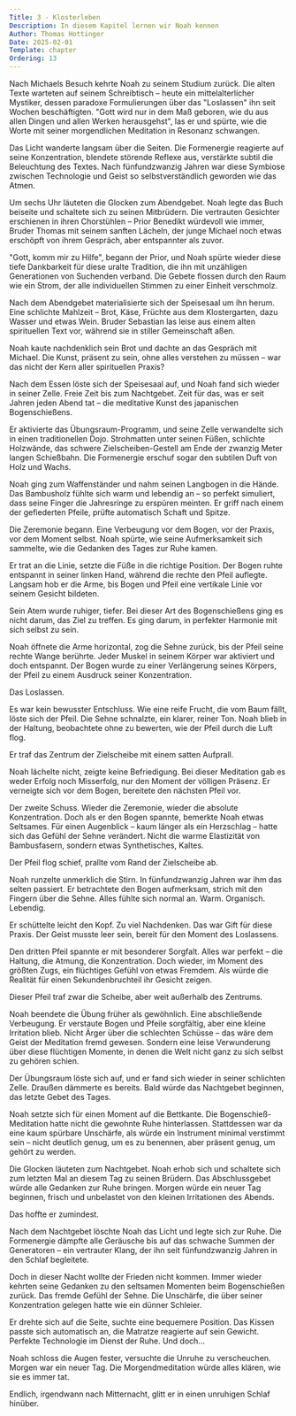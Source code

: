 ```yaml
---
Title: 3 - Klosterleben
Description: In diesem Kapitel lernen wir Noah kennen
Author: Thomas Hottinger
Date: 2025-02-01
Template: chapter
Ordering: 13
---
```

Nach Michaels Besuch kehrte Noah zu seinem Studium zurück. Die alten Texte warteten auf seinem Schreibtisch – heute ein mittelalterlicher Mystiker, dessen paradoxe Formulierungen über das "Loslassen" ihn seit Wochen beschäftigten. "Gott wird nur in dem Maß geboren, wie du aus allen Dingen und allen Werken herausgehst", las er und spürte, wie die Worte mit seiner morgendlichen Meditation in Resonanz schwangen.

Das Licht wanderte langsam über die Seiten. Die Formenergie reagierte auf seine Konzentration, blendete störende Reflexe aus, verstärkte subtil die Beleuchtung des Textes. Nach fünfundzwanzig Jahren war diese Symbiose zwischen Technologie und Geist so selbstverständlich geworden wie das Atmen.

Um sechs Uhr läuteten die Glocken zum Abendgebet. Noah legte das Buch beiseite und schaltete sich zu seinen Mitbrüdern. Die vertrauten Gesichter erschienen in ihren Chorstühlen – Prior Benedikt würdevoll wie immer, Bruder Thomas mit seinem sanften Lächeln, der junge Michael noch etwas erschöpft von ihrem Gespräch, aber entspannter als zuvor.

"Gott, komm mir zu Hilfe", begann der Prior, und Noah spürte wieder diese tiefe Dankbarkeit für diese uralte Tradition, die ihn mit unzähligen Generationen von Suchenden verband. Die Gebete flossen durch den Raum wie ein Strom, der alle individuellen Stimmen zu einer Einheit verschmolz.

Nach dem Abendgebet materialisierte sich der Speisesaal um ihn herum. Eine schlichte Mahlzeit – Brot, Käse, Früchte aus dem Klostergarten, dazu Wasser und etwas Wein. Bruder Sebastian las leise aus einem alten spirituellen Text vor, während sie in stiller Gemeinschaft aßen.

Noah kaute nachdenklich sein Brot und dachte an das Gespräch mit Michael. Die Kunst, präsent zu sein, ohne alles verstehen zu müssen – war das nicht der Kern aller spirituellen Praxis?

Nach dem Essen löste sich der Speisesaal auf, und Noah fand sich wieder in seiner Zelle. Freie Zeit bis zum Nachtgebet. Zeit für das, was er seit Jahren jeden Abend tat – die meditative Kunst des japanischen Bogenschießens.

Er aktivierte das Übungsraum-Programm, und seine Zelle verwandelte sich in einen traditionellen Dojo. Strohmatten unter seinen Füßen, schlichte Holzwände, das schwere Zielscheiben-Gestell am Ende der zwanzig Meter langen Schießbahn. Die Formenergie erschuf sogar den subtilen Duft von Holz und Wachs.

Noah ging zum Waffenständer und nahm seinen Langbogen in die Hände. Das Bambusholz fühlte sich warm und lebendig an – so perfekt simuliert, dass seine Finger die Jahresringe zu erspüren meinten. Er griff nach einem der gefiederten Pfeile, prüfte automatisch Schaft und Spitze.

Die Zeremonie begann. Eine Verbeugung vor dem Bogen, vor der Praxis, vor dem Moment selbst. Noah spürte, wie seine Aufmerksamkeit sich sammelte, wie die Gedanken des Tages zur Ruhe kamen.

Er trat an die Linie, setzte die Füße in die richtige Position. Der Bogen ruhte entspannt in seiner linken Hand, während die rechte den Pfeil auflegte. Langsam hob er die Arme, bis Bogen und Pfeil eine vertikale Linie vor seinem Gesicht bildeten.

Sein Atem wurde ruhiger, tiefer. Bei dieser Art des Bogenschießens ging es nicht darum, das Ziel zu treffen. Es ging darum, in perfekter Harmonie mit sich selbst zu sein.

Noah öffnete die Arme horizontal, zog die Sehne zurück, bis der Pfeil seine rechte Wange berührte. Jeder Muskel in seinem Körper war aktiviert und doch entspannt. Der Bogen wurde zu einer Verlängerung seines Körpers, der Pfeil zu einem Ausdruck seiner Konzentration.

Das Loslassen.

Es war kein bewusster Entschluss. Wie eine reife Frucht, die vom Baum fällt, löste sich der Pfeil. Die Sehne schnalzte, ein klarer, reiner Ton. Noah blieb in der Haltung, beobachtete ohne zu bewerten, wie der Pfeil durch die Luft flog.

Er traf das Zentrum der Zielscheibe mit einem satten Aufprall.

Noah lächelte nicht, zeigte keine Befriedigung. Bei dieser Meditation gab es weder Erfolg noch Misserfolg, nur den Moment der völligen Präsenz. Er verneigte sich vor dem Bogen, bereitete den nächsten Pfeil vor.

Der zweite Schuss. Wieder die Zeremonie, wieder die absolute Konzentration. Doch als er den Bogen spannte, bemerkte Noah etwas Seltsames. Für einen Augenblick – kaum länger als ein Herzschlag – hatte sich das Gefühl der Sehne verändert. Nicht die warme Elastizität von Bambusfasern, sondern etwas Synthetisches, Kaltes.

Der Pfeil flog schief, prallte vom Rand der Zielscheibe ab.

Noah runzelte unmerklich die Stirn. In fünfundzwanzig Jahren war ihm das selten passiert. Er betrachtete den Bogen aufmerksam, strich mit den Fingern über die Sehne. Alles fühlte sich normal an. Warm. Organisch. Lebendig.

Er schüttelte leicht den Kopf. Zu viel Nachdenken. Das war Gift für diese Praxis. Der Geist musste leer sein, bereit für den Moment des Loslassens.

Den dritten Pfeil spannte er mit besonderer Sorgfalt. Alles war perfekt – die Haltung, die Atmung, die Konzentration. Doch wieder, im Moment des größten Zugs, ein flüchtiges Gefühl von etwas Fremdem. Als würde die Realität für einen Sekundenbruchteil ihr Gesicht zeigen.

Dieser Pfeil traf zwar die Scheibe, aber weit außerhalb des Zentrums.

Noah beendete die Übung früher als gewöhnlich. Eine abschließende Verbeugung. Er verstaute Bogen und Pfeile sorgfältig, aber eine kleine Irritation blieb. Nicht Ärger über die schlechten Schüsse – das wäre dem Geist der Meditation fremd gewesen. Sondern eine leise Verwunderung über diese flüchtigen Momente, in denen die Welt nicht ganz zu sich selbst zu gehören schien.

Der Übungsraum löste sich auf, und er fand sich wieder in seiner schlichten Zelle. Draußen dämmerte es bereits. Bald würde das Nachtgebet beginnen, das letzte Gebet des Tages.

Noah setzte sich für einen Moment auf die Bettkante. Die Bogenschieß-Meditation hatte nicht die gewohnte Ruhe hinterlassen. Stattdessen war da eine kaum spürbare Unschärfe, als würde ein Instrument minimal verstimmt sein – nicht deutlich genug, um es zu benennen, aber präsent genug, um gehört zu werden.

Die Glocken läuteten zum Nachtgebet. Noah erhob sich und schaltete sich zum letzten Mal an diesem Tag zu seinen Brüdern. Das Abschlussgebet würde alle Gedanken zur Ruhe bringen. Morgen würde ein neuer Tag beginnen, frisch und unbelastet von den kleinen Irritationen des Abends.

Das hoffte er zumindest.

Nach dem Nachtgebet löschte Noah das Licht und legte sich zur Ruhe. Die Formenergie dämpfte alle Geräusche bis auf das schwache Summen der Generatoren – ein vertrauter Klang, der ihn seit fünfundzwanzig Jahren in den Schlaf begleitete.

Doch in dieser Nacht wollte der Frieden nicht kommen. Immer wieder kehrten seine Gedanken zu den seltsamen Momenten beim Bogenschießen zurück. Das fremde Gefühl der Sehne. Die Unschärfe, die über seiner Konzentration gelegen hatte wie ein dünner Schleier.

Er drehte sich auf die Seite, suchte eine bequemere Position. Das Kissen passte sich automatisch an, die Matratze reagierte auf sein Gewicht. Perfekte Technologie im Dienst der Ruhe. Und doch...

Noah schloss die Augen fester, versuchte die Unruhe zu verscheuchen. Morgen war ein neuer Tag. Die Morgendmeditation würde alles klären, wie sie es immer tat.

Endlich, irgendwann nach Mitternacht, glitt er in einen unruhigen Schlaf hinüber.

